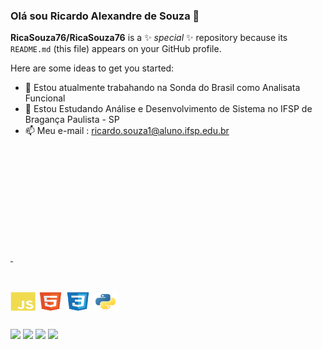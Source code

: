 ### Olá sou Ricardo Alexandre de Souza 👋
**RicaSouza76/RicaSouza76** is a ✨ _special_ ✨ repository because its `README.md` (this file) appears on your GitHub profile.

Here are some ideas to get you started:

- 🔭 Estou atualmente trabahando na Sonda do Brasil como Analisata Funcional
- 🌱 Estou Estudando Análise e Desenvolvimento de Sistema no IFSP de Bragança Paulista - SP
- 📫 Meu e-mail : ricardo.souza1@aluno.ifsp.edu.br

<div>
  <a href="https://github.com/RicaSouza76">
  <img height="180em" scr="https://github-readme-stats.vercel.app/api?username=RicaSouza76a&theme=dark&show_icons=true"/>
  <img height="180em" scr="https://github-readme-stats.vercel.app/api/top-langs/?username=RicaSouza76&layout=compact&langs_count=16&theme=dark"/></a>
 </div>

 ##
 
<div style="display: inline_block"><br>
  <img align="center" alt="Rica-Js" height="30" width="40" src="https://raw.githubusercontent.com/devicons/devicon/master/icons/javascript/javascript-plain.svg">
  <img align="center" alt="Rica-HTML" height="30" width="40" src="https://raw.githubusercontent.com/devicons/devicon/master/icons/html5/html5-original.svg">
  <img align="center" alt="Rica-CSS" height="30" width="40" src="https://raw.githubusercontent.com/devicons/devicon/master/icons/css3/css3-original.svg">
  <img align="center" alt="Rica-Python" height="30" width="40" src="https://raw.githubusercontent.com/devicons/devicon/master/icons/python/python-original.svg">
</div>

##

<div> 
    <a href="https://www.youtube.com/channel/@rasouza76" target="_blank"><img src="https://img.shields.io/badge/YouTube-FF0000?style=for-the-badge&logo=youtube&logoColor=white" target="_blank"></a>
  <a href="https://instagram.com/ricardo_rasouza" target="_blank"><img src="https://img.shields.io/badge/-Instagram-%23E4405F?style=for-the-badge&logo=instagram&logoColor=white" target="_blank"></a>
  <a href = "mailto:rica.souza76@gmail.com"><img src="https://img.shields.io/badge/-Gmail-%23333?style=for-the-badge&logo=gmail&logoColor=white" target="_blank"></a>
  <a href="https://www.linkedin.com/in/ricardo-alexandre-de-souza-2897ab23" target="_blank"><img src="https://img.shields.io/badge/-LinkedIn-%230077B5?style=for-the-badge&logo=linkedin&logoColor=white" target="_blank"></a> 
  </div>

